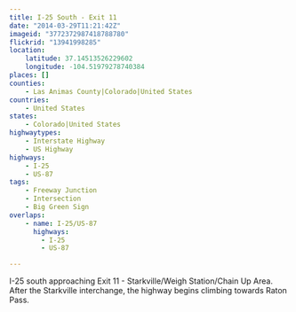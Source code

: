 ```yaml
---
title: I-25 South - Exit 11
date: "2014-03-29T11:21:42Z"
imageid: "3772372987418788780"
flickrid: "13941998285"
location:
    latitude: 37.14513526229602
    longitude: -104.51979278740384
places: []
counties:
    - Las Animas County|Colorado|United States
countries:
    - United States
states:
    - Colorado|United States
highwaytypes:
    - Interstate Highway
    - US Highway
highways:
    - I-25
    - US-87
tags:
    - Freeway Junction
    - Intersection
    - Big Green Sign
overlaps:
    - name: I-25/US-87
      highways:
        - I-25
        - US-87

---
```

I-25 south approaching Exit 11 - Starkville/Weigh Station/Chain Up Area.  After the Starkville interchange, the highway begins climbing towards Raton Pass.